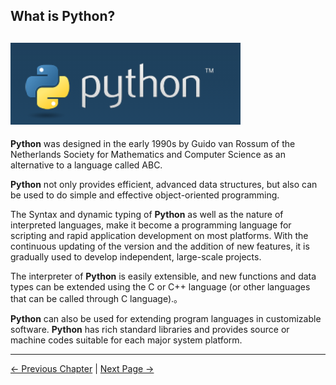## What is Python?

## ![README1](../../resources/6-SDKDevelopment/6.1-ApplicationBasePython/myagvPI/python-README1.png)

**Python**  was designed in the early 1990s by Guido van Rossum of the Netherlands Society for Mathematics and Computer Science as an alternative to a language called ABC.

**Python** not only provides efficient, advanced data structures, but also can be used to do simple and effective object-oriented programming.

The Syntax and dynamic typing of **Python** as well as the nature of interpreted languages, make it become a programming language for scripting and rapid application development on most platforms. With the continuous updating of the version and the addition of new features, it is gradually used to develop independent, large-scale projects.

The interpreter of **Python** is easily extensible, and new functions and data types can be extended using the C or C++ language (or other languages that can be called through C language).。

**Python** can also be used for extending program languages in customizable software. **Python** has rich standard libraries and provides source or machine codes suitable for each major system platform.


---

[← Previous Chapter](../../6-SDKDevelopment/README.md) | [Next Page →](myagvPI/6.1.1-download.md)